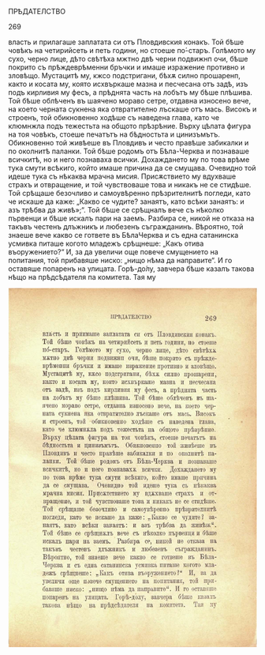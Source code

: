 ﻿ПРѢДАТЕЛСТВО

269

власть и прилагаше заплатата си отъ Пловдивския конакъ. Той бѣше човѣкъ на четирийсеть и петь години, но стоеше по́-старъ. Голѣмото му сухо, черно лице, дѣто свѣтѣха мжтно двѣ черни подвижнп очи, бѣше покрито съ прѣждеврѣменни бръчки и имаше изражение противно и зловѣщо. Мустацитѣ му, кжсо подстригани, бѣхѫ силно прошаренп, както и косата му, която исхвъркаше мазна и песчесана отъ задѣ, изъ подъ кирливия му фесъ, а прѣднята часть на лобътъ му бѣше плѣшива. Той бѣше облѣченъ въ шаячено мораво сетре, отдавна износено вече, на което черната сукнена яка отвратително лъскаше отъ мась. Високъ и строенъ, той обикновенно ходѣше съ наведена глава, като че клюмнжла подъ тежестьта на общото прѣзрѣние. Върху цѣлата фигура на тоя човѣкъ, стоеше печатътъ на бѣдностьта и цинизъмътъ. Обикновенно той живѣеше въ Пловдивъ и често правѣше забикалки и по околнитѣ паланки. Той бѣше родомъ отъ Бѣла-Черква и познаваше всичкитѣ, но и него познаваха всички. Дохаждането му по това врѣме тука смути всѣкиго, който имаше причина да се смущава. Очевидно той идеше тука съ нѣкаква мрачна мисия. Присѫствието му вдухваше страхъ и отвращение, и той чувствоваше това и никакъ не се стидѣше. Той срѣщаше безочливо и самоувѣренно прѣзрителнитѣ погледи, като че искаше да каже: „Какво се чудите? занаятъ, като всѣки занаятъ: и азъ трѣбва да живѣ»;“. Той бѣше се срѣщналъ вече съ нѣколко първенци и бѣше искалъ пари на заемъ. Разбира се, никой не отказа на такъвъ честенъ длъжникъ и любезенъ съгражданинъ. Вѣроятно, той знаеше вече какво се гответе въ БѣлаЧерква и съ една сатанинска усмивка питаше когото младежъ срѣщнеше: „Какъ отива въоружението?“ И, за да увеличи още повече смущението на попитания, той прибавяше ниско: „нищо нѣма да направите“. И го оставяше попаренъ на улицата. Горѣ-до́лу, завчера бѣше казалъ такова нѣщо на прѣдсѣдателя па комитета. Тая му

![original](../images/304.jpg)

